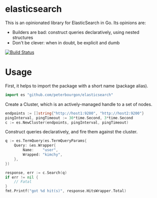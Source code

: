 # elasticsearch

This is an opinionated library for ElasticSearch in Go. Its opinions are:

* Builders are bad: construct queries declaratively, using nested structures
* Don't be clever: when in doubt, be explicit and dumb

[![Build Status][1]][2]

[1]: https://secure.travis-ci.org/peterbourgon/elasticsearch.png
[2]: http://www.travis-ci.org/peterbourgon/elasticsearch


# Usage

First, it helps to import the package with a short name (package alias).

```go
import es "github.com/peterbourgon/elasticsearch"
```

Create a Cluster, which is an actively-managed handle to a set of nodes.

```go
endpoints := []string{"http://host1:9200", "http://host2:9200"}
pingInterval, pingTimeout := 30*time.Second, 3*time.Second
c := es.NewCluster(endpoints, pingInterval, pingTimeout)
```

Construct queries declaratively, and fire them against the cluster.

```go
q := es.TermQuery(es.TermQueryParams{
	Query: &es.Wrapper{
		Name:    "user",
		Wrapped: "kimchy",
	},
})

response, err := c.Search(q)
if err != nil {
	// Fatal
}
fmt.Printf("got %d hit(s)", response.HitsWrapper.Total)
```

